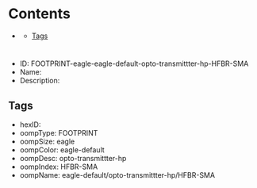 



Contents
========

* [](#)
	* [Tags](#tags)

# 

- ID: FOOTPRINT-eagle-eagle-default-opto-transmittter-hp-HFBR-SMA
- Name: 
- Description: 

## Tags

- hexID: 
- oompType: FOOTPRINT
- oompSize: eagle
- oompColor: eagle-default
- oompDesc: opto-transmittter-hp
- oompIndex: HFBR-SMA
- oompName: eagle-default/opto-transmittter-hp/HFBR-SMA
